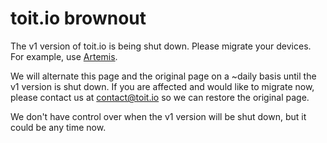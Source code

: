 # toit.io brownout

The v1 version of toit.io is being shut down. Please migrate
  your devices. For example, use [Artemis](https://docs.toit.io/getstarted/fleet).

We will alternate this page and the original page on a ~daily basis until the
v1 version is shut down. If you are affected and would like to migrate now,
please contact us at contact@toit.io so we can restore the original page.

We don't have control over when the v1 version will be shut down, but it could
be any time now.
